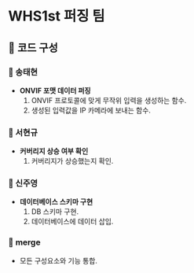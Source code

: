 # WHS1st 퍼징 팀

## 📕 코드 구성

### 📖 송태현
- **ONVIF 포맷 데이터 퍼징**
  1. ONVIF 프로토콜에 맞게 무작위 입력을 생성하는 함수.
  2. 생성된 입력값을 IP 카메라에 보내는 함수.

### 📗 서현규
- **커버리지 상승 여부 확인**
  1. 커버리지가 상승했는지 확인.

### 📘 신주영
- **데이터베이스 스키마 구현**
  1. DB 스키마 구현.
  2. 데이터베이스에 데이터 삽입.

### 📙 **merge**
- 모든 구성요소와 기능 통합.
